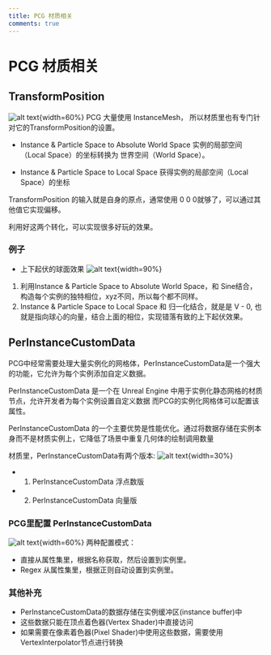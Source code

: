 ```yaml
---
title: PCG 材质相关 
comments: true
---
```


# PCG 材质相关

## TransformPosition
![alt text](../assets/images/005PCG材质_image.png){width=60%}
PCG 大量使用 InstanceMesh， 所以材质里也有专门针对它的TransformPosition的设置。

- Instance & Particle Space to Absolute World Space
  实例的局部空间（Local Space）的坐标转换为 世界空间（World Space）。

- Instance & Particle Space to Local Space
  获得实例的局部空间（Local Space）的坐标

TransformPosition 的输入就是自身的原点，通常使用 0 0 0就够了，可以通过其他值它实现偏移。

利用好这两个转化，可以实现很多好玩的效果。

### 例子
- 上下起伏的球面效果
![alt text](../assets/images/005PCG材质_image-1.png){width=90%} 
1. 利用Instance & Particle Space to Absolute World Space，和 Sine结合，构造每个实例的独特相位，xyz不同，所以每个都不同样。
2. Instance & Particle Space to Local Space 和 归一化结合，就是是 V - 0, 也就是指向球心的向量，结合上面的相位，实现错落有致的上下起伏效果。

## PerInstanceCustomData
PCG中经常需要处理大量实例化的网格体，PerInstanceCustomData是一个强大的功能，它允许为每个实例添加自定义数据。

PerInstanceCustomData 是一个在 Unreal Engine 中用于实例化静态网格的材质节点，允许开发者为每个实例设置自定义数据
而PCG的实例化网格体可以配置该属性。

PerInstanceCustomData 的一个主要优势是性能优化。通过将数据存储在实例本身而不是材质实例上，它降低了场景中重复几何体的绘制调用数量

材质里，PerInstanceCustomData有两个版本:
![alt text](../assets/images/05PCG材质_image.png){width=30%}
- 1. PerInstanceCustomData 浮点数版
- 2. PerInstanceCustomData 向量版

### PCG里配置 PerInstanceCustomData
![alt text](../assets/images/05PCG材质_image-1.png){width=60%}
两种配置模式：
- 直接从属性集里，根据名称获取，然后设置到实例里。
- Regex 从属性集里，根据正则自动设置到实例里。 

### 其他补充
- PerInstanceCustomData的数据存储在实例缓冲区(instance buffer)中
- 这些数据只能在顶点着色器(Vertex Shader)中直接访问
- 如果需要在像素着色器(Pixel Shader)中使用这些数据，需要使用VertexInterpolator节点进行转换

 